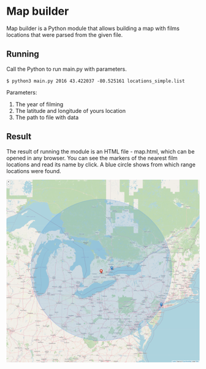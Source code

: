 # Map builder

Map builder is a Python module that allows building a map with films locations that were parsed from the given file.

## Running

Call the Python to run main.py with parameters.

```console
$ python3 main.py 2016 43.422037 -80.525161 locations_simple.list
```

Parameters:
1. The year of filming
2. The latitude and longitude of yours location
3. The path to file with data

## Result

The result of running the module is an HTML file - map.html, which can be opened in any browser.
You can see the markers of the nearest film locations and read its name by click. A blue circle shows from which range locations were found.

![Alt text](map_example.png?raw=true "The map opened in a browser")
